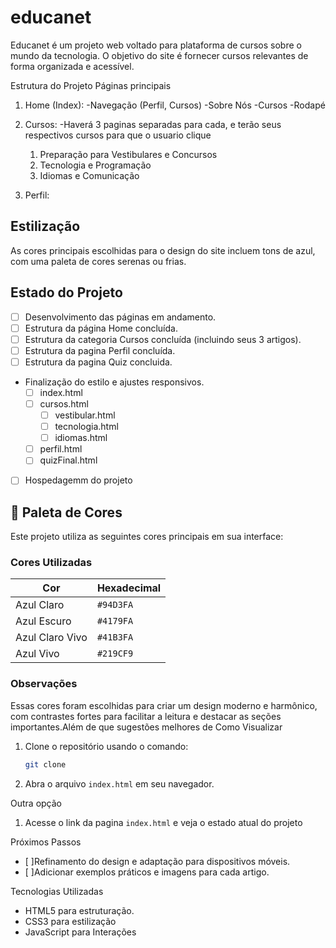 # educanet
Educanet é um projeto web voltado para plataforma de cursos sobre o mundo da tecnologia. O objetivo do site é fornecer cursos relevantes de forma organizada e acessível.

Estrutura do Projeto
Páginas principais

1. Home (Index):
    -Navegação (Perfil, Cursos)
    -Sobre Nós
    -Cursos
    -Rodapé

2. Cursos:
   -Haverá 3 paginas separadas para cada, e terão seus respectivos cursos para que o usuario clique

   1. Preparação para Vestibulares e Concursos
   2. Tecnologia e Programação
   3. Idiomas e Comunicação

3. Perfil:
   


## Estilização
As cores principais escolhidas para o design do site incluem tons de azul, com uma paleta de cores serenas ou frias.

## Estado do Projeto
- [ ] Desenvolvimento das páginas em andamento.
- [ ] Estrutura da página Home concluída.
- [ ] Estrutura da categoria Cursos concluída (incluindo seus 3 artigos).
- [ ] Estrutura da pagina Perfil concluída.
- [ ] Estrutura da pagina Quiz concluida.

- Finalização do estilo e ajustes responsivos.
     - [ ] index.html
     - [ ] cursos.html
         - [ ] vestibular.html
         - [ ] tecnologia.html
         - [ ] idiomas.html
     - [ ] perfil.html
     - [ ] quizFinal.html
- [ ] Hospedagemm do projeto

## 🎨 Paleta de Cores

Este projeto utiliza as seguintes cores principais em sua interface:


### Cores Utilizadas


| Cor            | Hexadecimal | 
|----------------|-------------|
| Azul Claro     | `#94D3FA`   |
| Azul Escuro    | `#4179FA`   |
| Azul Claro Vivo| `#41B3FA`   |
| Azul Vivo      | `#219CF9`   |

### Observações

Essas cores foram escolhidas para criar um design moderno e harmônico, com contrastes fortes para facilitar a leitura e destacar as seções importantes.Além de que sugestões melhores de
Como Visualizar
1. Clone o repositório usando o comando:
   ```bash
   git clone 
   ```
2. Abra o arquivo `index.html` em seu navegador.

Outra opção
1. Acesse o link da pagina `index.html` e veja o estado atual do projeto
      

Próximos Passos
- [ ]Refinamento do design e adaptação para dispositivos móveis.
- [ ]Adicionar exemplos práticos e imagens para cada artigo.
  
Tecnologias Utilizadas
- HTML5 para estruturação.
- CSS3 para estilização 
- JavaScript para Interações
